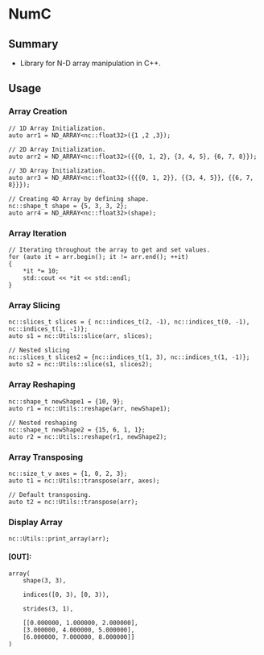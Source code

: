 # NumC

## Summary

- Library for N-D array manipulation in C++.

## Usage

### Array Creation

    // 1D Array Initialization.
    auto arr1 = ND_ARRAY<nc::float32>({1 ,2 ,3});

    // 2D Array Initialization.
    auto arr2 = ND_ARRAY<nc::float32>({{0, 1, 2}, {3, 4, 5}, {6, 7, 8}});

    // 3D Array Initialization.
    auto arr3 = ND_ARRAY<nc::float32>({{{0, 1, 2}}, {{3, 4, 5}}, {{6, 7, 8}}});

    // Creating 4D Array by defining shape.
    nc::shape_t shape = {5, 3, 3, 2};
    auto arr4 = ND_ARRAY<nc::float32>(shape);


### Array Iteration

    // Iterating throughout the array to get and set values.
    for (auto it = arr.begin(); it != arr.end(); ++it)
    {
        *it *= 10;
        std::cout << *it << std::endl;
    }

### Array Slicing

    nc::slices_t slices = { nc::indices_t(2, -1), nc::indices_t(0, -1), nc::indices_t(1, -1)};
    auto s1 = nc::Utils::slice(arr, slices);

    // Nested slicing
    nc::slices_t slices2 = {nc::indices_t(1, 3), nc::indices_t(1, -1)};
    auto s2 = nc::Utils::slice(s1, slices2);

### Array Reshaping

    nc::shape_t newShape1 = {10, 9};
    auto r1 = nc::Utils::reshape(arr, newShape1);

    // Nested reshaping
    nc::shape_t newShape2 = {15, 6, 1, 1};
    auto r2 = nc::Utils::reshape(r1, newShape2);

### Array Transposing

    nc::size_t_v axes = {1, 0, 2, 3};
    auto t1 = nc::Utils::transpose(arr, axes);

    // Default transposing.
    auto t2 = nc::Utils::transpose(arr);

### Display Array

    nc::Utils::print_array(arr);

#### [OUT]:

    array(
        shape(3, 3),

        indices([0, 3), [0, 3)),

        strides(3, 1),

        [[0.000000, 1.000000, 2.000000],
        [3.000000, 4.000000, 5.000000],
        [6.000000, 7.000000, 8.000000]]
    )
